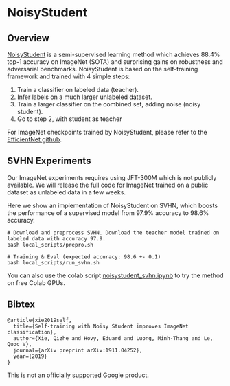 # NoisyStudent

## Overview

[NoisyStudent](https://arxiv.org/abs/1911.04252) is a semi-supervised learning method which achieves 88.4% top-1 accuracy on ImageNet (SOTA) and surprising gains on robustness and adversarial benchmarks.
NoisyStudent is based on the self-training framework and trained with 4 simple steps:
1. Train a classifier on labeled data (teacher).
2. Infer labels on a much larger unlabeled dataset.
3. Train a larger classifier on the combined set, adding noise (noisy student).
4. Go to step 2, with student as teacher

For ImageNet checkpoints trained by NoisyStudent, please refer to the [EfficientNet github](https://github.com/tensorflow/tpu/tree/master/models/official/efficientnet#2-using-pretrained-efficientnet-checkpoints).

## SVHN Experiments
Our ImageNet experiments requires using JFT-300M which is not publicly
available. We will release the full code for ImageNet trained on a public
dataset as unlabeled data in a few weeks.

Here we show an implementation of NoisyStudent on SVHN, which boosts the performance of a
supervised model from 97.9% accuracy to 98.6% accuracy.

```shell
# Download and preprocess SVHN. Download the teacher model trained on labeled data with accuracy 97.9.
bash local_scripts/prepro.sh

# Training & Eval (expected accuracy: 98.6 +- 0.1)
bash local_scripts/run_svhn.sh
```

You can also use the colab script [noisystudent_svhn.ipynb](https://github.com/google-research/noisystudent/blob/master/noisystudent_svhn.ipynb) to try the method on free Colab GPUs. 

## Bibtex 

```
@article{xie2019self,
  title={Self-training with Noisy Student improves ImageNet classification},
  author={Xie, Qizhe and Hovy, Eduard and Luong, Minh-Thang and Le, Quoc V},
  journal={arXiv preprint arXiv:1911.04252},
  year={2019}
}
```

This is not an officially supported Google product.
